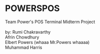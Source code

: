 # POWERSPOS
Team Power's POS Terminal Midterm Project<br>
<br>by: Rumi Chakravarthy<br>
    Afrin Chowdhury<br>
    Elbert Powers (whaaa Mr.Powers whaaaa)<br>
    Muhammad Harris<br>
